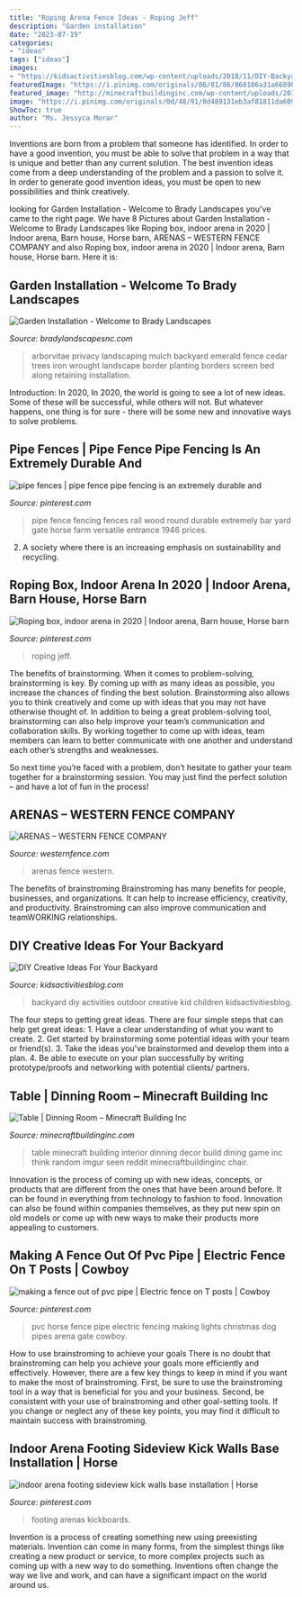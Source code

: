 ```yaml
---
title: "Roping Arena Fence Ideas - Roping Jeff"
description: "Garden installation"
date: "2023-07-19"
categories:
- "ideas"
tags: ["ideas"]
images:
- "https://kidsactivitiesblog.com/wp-content/uploads/2018/11/DIY-Backyard-Ideas-that-your-Kids-Will-Love.jpeg"
featuredImage: "https://i.pinimg.com/originals/86/81/86/868186a31a66890ce623eac56efc40b4.jpg"
featured_image: "http://minecraftbuildinginc.com/wp-content/uploads/2014/01/Table-Minecraft-building-ideas-interior-decor-1024x578.jpg"
image: "https://i.pinimg.com/originals/0d/48/91/0d489131eb3af81811da609b1a3d960c.jpg"
ShowToc: true
author: "Ms. Jessyca Morar"
---
```



Inventions are born from a problem that someone has identified. In order to have a good invention, you must be able to solve that problem in a way that is unique and better than any current solution. The best invention ideas come from a deep understanding of the problem and a passion to solve it. In order to generate good invention ideas, you must be open to new possibilities and think creatively.

	

		
looking for Garden Installation - Welcome to Brady Landscapes you've came to the right page. We have 8 Pictures about Garden Installation - Welcome to Brady Landscapes like Roping box, indoor arena in 2020 | Indoor arena, Barn house, Horse barn, ARENAS – WESTERN FENCE COMPANY and also Roping box, indoor arena in 2020 | Indoor arena, Barn house, Horse barn. Here it is:
		
    
## Garden Installation - Welcome To Brady Landscapes

<img loading=lazy src="http://www.bradylandscapesnc.com/wp-content/uploads/2014/02/4.jpg" onerror="this.onerror=null;this.src='https://tse3.mm.bing.net/th?id=OIP.yPcP1x-DRvhLXw3VyVPDTAHaFA&amp;pid=15.1';" alt="Garden Installation - Welcome to Brady Landscapes">

_Source: bradylandscapesnc.com_

>arborvitae privacy landscaping mulch backyard emerald fence cedar trees iron wrought landscape border planting borders screen bed along retaining installation. 

	

Introduction: In 2020,
In 2020, the world is going to see a lot of new ideas. Some of these will be successful, while others will not. But whatever happens, one thing is for sure - there will be some new and innovative ways to solve problems.

    
## Pipe Fences | Pipe Fence Pipe Fencing Is An Extremely Durable And

<img loading=lazy src="https://s-media-cache-ak0.pinimg.com/600x315/66/e6/ac/66e6acefdf60b6b6080fdd288b410209.jpg" onerror="this.onerror=null;this.src='https://tse4.mm.bing.net/th?id=OIP.0cA6TRo6NsTnX3_aMU2GiQHaD4&amp;pid=15.1';" alt="pipe fences | pipe fence pipe fencing is an extremely durable and">

_Source: pinterest.com_

>pipe fence fencing fences rail wood round durable extremely bar yard gate horse farm versatile entrance 1946 prices. 

	

2. A society where there is an increasing emphasis on sustainability and recycling. 

    
## Roping Box, Indoor Arena In 2020 | Indoor Arena, Barn House, Horse Barn

<img loading=lazy src="https://i.pinimg.com/originals/86/81/86/868186a31a66890ce623eac56efc40b4.jpg" onerror="this.onerror=null;this.src='https://tse2.mm.bing.net/th?id=OIP.HL-3laPfw5lTir5afHle8QHaE8&amp;pid=15.1';" alt="Roping box, indoor arena in 2020 | Indoor arena, Barn house, Horse barn">

_Source: pinterest.com_

>roping jeff. 

	

The benefits of brainstorming.
When it comes to problem-solving, brainstorming is key. By coming up with as many ideas as possible, you increase the chances of finding the best solution. Brainstorming also allows you to think creatively and come up with ideas that you may not have otherwise thought of.
In addition to being a great problem-solving tool, brainstorming can also help improve your team’s communication and collaboration skills. By working together to come up with ideas, team members can learn to better communicate with one another and understand each other’s strengths and weaknesses.

So next time you’re faced with a problem, don’t hesitate to gather your team together for a brainstorming session. You may just find the perfect solution – and have a lot of fun in the process!

    
## ARENAS – WESTERN FENCE COMPANY

<img loading=lazy src="http://westernfence.com/wp-content/uploads/2015/07/arenas_3.jpg" onerror="this.onerror=null;this.src='https://tse3.mm.bing.net/th?id=OIP.hcg_j_EQoR7ke06-Crv9rgHaFA&amp;pid=15.1';" alt="ARENAS – WESTERN FENCE COMPANY">

_Source: westernfence.com_

>arenas fence western. 

	

The benefits of brainstroming
Brainstroming has many benefits for people, businesses, and organizations. It can help to increase efficiency, creativity, and productivity. Brainstroming can also improve communication and teamWORKING relationships.

    
## DIY Creative Ideas For Your Backyard

<img loading=lazy src="https://kidsactivitiesblog.com/wp-content/uploads/2018/11/DIY-Backyard-Ideas-that-your-Kids-Will-Love.jpeg" onerror="this.onerror=null;this.src='https://tse2.mm.bing.net/th?id=OIP.U0FOGN_i15RQaEU40H8X4gHaLH&amp;pid=15.1';" alt="DIY Creative Ideas For Your Backyard">

_Source: kidsactivitiesblog.com_

>backyard diy activities outdoor creative kid children kidsactivitiesblog. 

	

The four steps to getting great ideas.
There are four simple steps that can help get great ideas: 1. Have a clear understanding of what you want to create.
2. Get started by brainstorming some potential ideas with your team or friend(s).
3. Take the ideas you've brainstormed and develop them into a plan. 
4. Be able to execute on your plan successfully by writing prototype/proofs and networking with potential clients/ partners.

    
## Table | Dinning Room – Minecraft Building Inc

<img loading=lazy src="http://minecraftbuildinginc.com/wp-content/uploads/2014/01/Table-Minecraft-building-ideas-interior-decor-1024x578.jpg" onerror="this.onerror=null;this.src='https://tse4.mm.bing.net/th?id=OIP.uVqwWusbxTb1lWAGY1u2KwHaEL&amp;pid=15.1';" alt="Table | Dinning Room – Minecraft Building Inc">

_Source: minecraftbuildinginc.com_

>table minecraft building interior dinning decor build dining game inc think random imgur seen reddit minecraftbuildinginc chair. 

	

Innovation is the process of coming up with new ideas, concepts, or products that are different from the ones that have been around before. It can be found in everything from technology to fashion to food. Innovation can also be found within companies themselves, as they put new spin on old models or come up with new ways to make their products more appealing to customers.

    
## Making A Fence Out Of Pvc Pipe | Electric Fence On T Posts | Cowboy

<img loading=lazy src="https://s-media-cache-ak0.pinimg.com/736x/21/c6/65/21c66510300254e2fc1a891b98fd37cb--horse-fencing-pvc-pipes.jpg" onerror="this.onerror=null;this.src='https://tse2.mm.bing.net/th?id=OIP.DAUkbnYaGlx6EKIkOcW4iwHaFj&amp;pid=15.1';" alt="making a fence out of pvc pipe | Electric fence on T posts | Cowboy">

_Source: pinterest.com_

>pvc horse fence pipe electric fencing making lights christmas dog pipes arena gate cowboy. 

	

How to use brainstroming to achieve your goals
There is no doubt that brainstroming can help you achieve your goals more efficiently and effectively. However, there are a few key things to keep in mind if you want to make the most of brainstroming. First, be sure to use the brainstroming tool in a way that is beneficial for you and your business. Second, be consistent with your use of brainstroming and other goal-setting tools. If you change or neglect any of these key points, you may find it difficult to maintain success with brainstroming.

    
## Indoor Arena Footing Sideview Kick Walls Base Installation | Horse

<img loading=lazy src="https://i.pinimg.com/originals/0d/48/91/0d489131eb3af81811da609b1a3d960c.jpg" onerror="this.onerror=null;this.src='https://tse4.mm.bing.net/th?id=OIP.YZV9G5we025K_frqkRy8JgHaDN&amp;pid=15.1';" alt="indoor arena footing sideview kick walls base installation | Horse">

_Source: pinterest.com_

>footing arenas kickboards. 

	

Invention is a process of creating something new using preexisting materials. Invention can come in many forms, from the simplest things like creating a new product or service, to more complex projects such as coming up with a new way to do something. Inventions often change the way we live and work, and can have a significant impact on the world around us.

